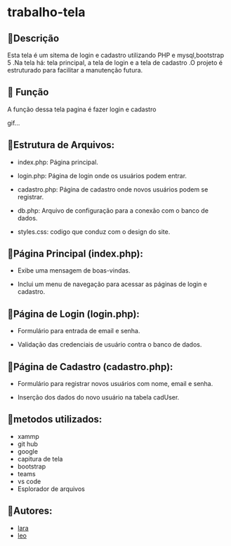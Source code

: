 # trabalho-tela

## 🦋Descrição
 Esta tela é um sitema de login e cadastro utilizando PHP e mysql,bootstrap 5 .Na tela há: tela principal, a tela de login e a tela de cadastro .O projeto é estruturado para facilitar a manutenção futura.

## 💟 Função
A função dessa tela pagina é fazer login e cadastro

gif...


## 💟Estrutura de Arquivos:

* index.php: Página principal.

* login.php: Página de login onde os usuários podem entrar.

* cadastro.php: Página de cadastro onde novos usuários podem se registrar.

* db.php: Arquivo de configuração para a conexão com o banco de dados.
 
* styles.css: codigo que conduz com o design do site.

## 💟Página Principal (index.php):

* Exibe uma mensagem de boas-vindas.

* Inclui um menu de navegação para acessar as páginas de login e cadastro.

## 💟Página de Login (login.php):

* Formulário para entrada de email e senha.

* Validação das credenciais de usuário contra o banco de dados.

## 💟Página de Cadastro (cadastro.php):

* Formulário para registrar novos usuários com nome, email e senha.

* Inserção dos dados do novo usuário na tabela cadUser.

## 💟metodos utilizados:
* xammp
* git hub
* google
* capitura de tela
* bootstrap
* teams
* vs code
* Esplorador de arquivos

## 💟Autores:

* [lara](https://github.com/laraassuncao18)
* [leo](https://github.com/LeonardoRochaMarista)


